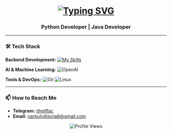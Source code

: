 <h1 align="center"> 
  <a href="https://git.io/typing-svg">
    <img src="https://readme-typing-svg.herokuapp.com?font=Fira+Code&pause=1000&color=FFB6C1&center=true&vCenter=true&width=435&lines=Hi+there+👋,+I'm+Viktoryia;Python+%26+Java+Developer;Open+to+collaboration!" alt="Typing SVG" />
  </a>
</h1>

<h3 align="center">Python Developer | Java Developer </h3>

---

### 🛠️ Tech Stack

**Backend Development:**
[![My Skills](https://skillicons.dev/icons?i=blender,cpp,idea,ai,java,linux,py,visualstudio,vscode,windows,&perline=10)](https://skillicons.dev)



**AI & Machine Learning:**
![OpenAI](https://img.shields.io/badge/OpenAI-412991?style=for-the-badge&logo=openai&logoColor=white)

**Tools & DevOps:**
![Git](https://img.shields.io/badge/Git-F05032?style=for-the-badge&logo=git&logoColor=white)
![Linux](https://img.shields.io/badge/Linux-FCC624?style=for-the-badge&logo=linux&logoColor=black)

---

### 📫 How to Reach Me

- **Telegram:** [@mllfac](https://t.me/mllfac)
- **Email:** narbutviktoria6@gmail.com

<p align="center">
  <img src="https://komarev.com/ghpvc/?username=yourusername&style=flat-square&color=blue" alt="Profile Views"/>
</p>
